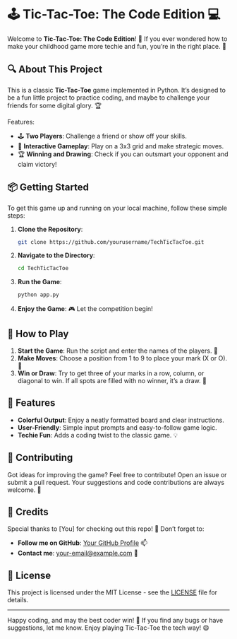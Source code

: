 # 🕹️ **Tic-Tac-Toe: The Code Edition** 💻

Welcome to **Tic-Tac-Toe: The Code Edition**! 🎉 If you ever wondered how to make your childhood game more techie and fun, you’re in the right place. 🚀

## 🔍 **About This Project**

This is a classic **Tic-Tac-Toe** game implemented in Python. It’s designed to be a fun little project to practice coding, and maybe to challenge your friends for some digital glory. 🏆

Features:
- 🕹️ **Two Players**: Challenge a friend or show off your skills.
- 🧩 **Interactive Gameplay**: Play on a 3x3 grid and make strategic moves.
- 🏆 **Winning and Drawing**: Check if you can outsmart your opponent and claim victory!

## 📦 **Getting Started**

To get this game up and running on your local machine, follow these simple steps:

1. **Clone the Repository**:
    ```bash
    git clone https://github.com/yourusername/TechTicTacToe.git
    ```

2. **Navigate to the Directory**:
    ```bash
    cd TechTicTacToe
    ```

3. **Run the Game**:
    ```bash
    python app.py
    ```

4. **Enjoy the Game**: 🎮 Let the competition begin!

## 📜 **How to Play**

1. **Start the Game**: Run the script and enter the names of the players. 🏅
2. **Make Moves**: Choose a position from 1 to 9 to place your mark (X or O). 📝
3. **Win or Draw**: Try to get three of your marks in a row, column, or diagonal to win. If all spots are filled with no winner, it’s a draw. 🥳

## 🚀 **Features**

- **Colorful Output**: Enjoy a neatly formatted board and clear instructions.
- **User-Friendly**: Simple input prompts and easy-to-follow game logic.
- **Techie Fun**: Adds a coding twist to the classic game. 💡

## 🤖 **Contributing**

Got ideas for improving the game? Feel free to contribute! Open an issue or submit a pull request. Your suggestions and code contributions are always welcome. 🙌

## 🎉 **Credits**

Special thanks to [You] for checking out this repo! 🥳 Don’t forget to:

- **Follow me on GitHub**: [Your GitHub Profile](https://github.com/yourusername) 📫
- **Contact me**: [your-email@example.com](mailto:your-email@example.com) 📧

## 🎯 **License**

This project is licensed under the MIT License - see the [LICENSE](LICENSE) file for details.

---

Happy coding, and may the best coder win! 🥇 If you find any bugs or have suggestions, let me know. Enjoy playing Tic-Tac-Toe the tech way! 😄
